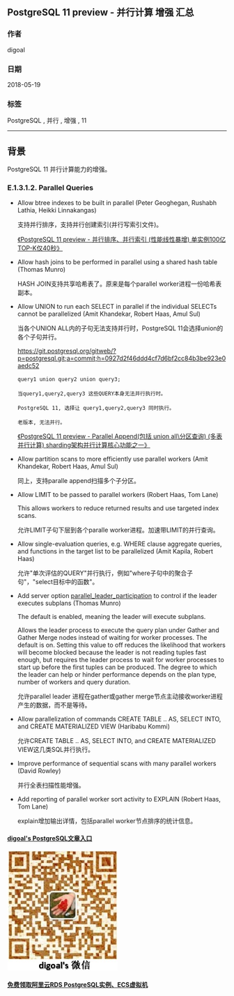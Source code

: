 ## PostgreSQL 11 preview - 并行计算 增强 汇总  
                                                               
### 作者                                                               
digoal                                                               
                                                               
### 日期                                                               
2018-05-19                                                             
                                                               
### 标签                                                               
PostgreSQL , 并行 , 增强 , 11      
                                                               
----                                                               
                                                               
## 背景       
PostgreSQL 11 并行计算能力的增强。    
    
### E.1.3.1.2. Parallel Queries  
- Allow btree indexes to be built in parallel (Peter Geoghegan, Rushabh Lathia, Heikki Linnakangas)  
  
  支持并行排序，支持并行创建索引(并行写索引文件)。  
  
  [《PostgreSQL 11 preview - 并行排序、并行索引 (性能线性暴增) 单实例100亿TOP-K仅40秒》](../201802/20180204_01.md)    
  
- Allow hash joins to be performed in parallel using a shared hash table (Thomas Munro)  
  
  HASH JOIN支持共享哈希表了。原来是每个parallel worker进程一份哈希表副本。  
  
- Allow UNION to run each SELECT in parallel if the individual SELECTs cannot be parallelized (Amit Khandekar, Robert Haas, Amul Sul)  
  
  当各个UNION ALL内的子句无法支持并行时，PostgreSQL 11会选择union的各个子句并行。  
  
  https://git.postgresql.org/gitweb/?p=postgresql.git;a=commit;h=0927d2f46ddd4cf7d6bf2cc84b3be923e0aedc52  
    
  ```  
  query1 union query2 union query3;  
  
  当query1,query2,query3 这些QUERY本身无法并行执行时。  
  
  PostgreSQL 11, 选择让 query1,query2,query3 同时执行。  
  
  老版本, 无法并行。  
  ```  
  
  [《PostgreSQL 11 preview - Parallel Append(包括 union all\分区查询) (多表并行计算) sharding架构并行计算核心功能之一》](../201802/20180204_03.md)    
  
- Allow partition scans to more efficiently use parallel workers (Amit Khandekar, Robert Haas, Amul Sul)  
  
  同上，支持paralle append扫描多个子分区。  
  
- Allow LIMIT to be passed to parallel workers (Robert Haas, Tom Lane)  
  
  This allows workers to reduce returned results and use targeted index scans.   
  
  允许LIMIT子句下层到各个paralle worker进程。加速带LIMIT的并行查询。  
  
- Allow single-evaluation queries, e.g. WHERE clause aggregate queries, and functions in the target list to be parallelized (Amit Kapila, Robert Haas)  
    
  允许"单次评估的QUERY"并行执行，例如"where子句中的聚合子句"，"select目标中的函数"。  
  
- Add server option [parallel_leader_participation](https://www.postgresql.org/docs/devel/static/runtime-config-query.html#GUC-PARALLEL-LEADER-PARTICIPATION) to control if the leader executes subplans (Thomas Munro)  
  
  The default is enabled, meaning the leader will execute subplans.  
  
  Allows the leader process to execute the query plan under Gather and Gather Merge nodes instead of waiting for worker processes. The default is on. Setting this value to off reduces the likelihood that workers will become blocked because the leader is not reading tuples fast enough, but requires the leader process to wait for worker processes to start up before the first tuples can be produced. The degree to which the leader can help or hinder performance depends on the plan type, number of workers and query duration.  
  
  允许parallel leader 进程在gather或gather merge节点主动接收worker进程产生的数据，而不是等待。  
  
- Allow parallelization of commands CREATE TABLE .. AS, SELECT INTO, and CREATE MATERIALIZED VIEW (Haribabu Kommi)  
  
  允许CREATE TABLE .. AS, SELECT INTO, and CREATE MATERIALIZED VIEW这几类SQL并行执行。  
  
- Improve performance of sequential scans with many parallel workers (David Rowley)  
  
  并行全表扫描性能增强。  
  
- Add reporting of parallel worker sort activity to EXPLAIN (Robert Haas, Tom Lane)  
  
  explain增加输出详情，包括parallel worker节点排序的统计信息。  
  
  
  
  
  
  
  
  
  
  
  
  
  
  
  
  
#### [digoal's PostgreSQL文章入口](https://github.com/digoal/blog/blob/master/README.md "22709685feb7cab07d30f30387f0a9ae")
  
  
![digoal's weixin](../pic/digoal_weixin.jpg "f7ad92eeba24523fd47a6e1a0e691b59")
  
  
  
  
  
  
  
  
#### [免费领取阿里云RDS PostgreSQL实例、ECS虚拟机](https://www.aliyun.com/database/postgresqlactivity "57258f76c37864c6e6d23383d05714ea")
  
